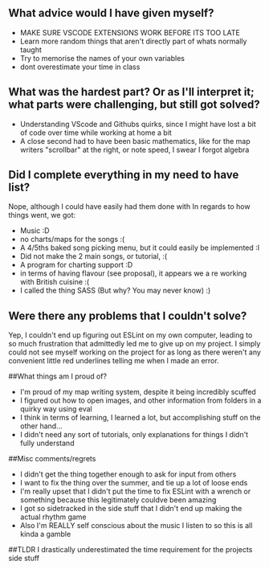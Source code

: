 ## What advice would I have given myself?
- MAKE SURE VSCODE EXTENSIONS WORK BEFORE ITS TOO LATE
- Learn more random things that aren't directly part of whats normally taught
- Try to memorise the names of your own variables
- dont overestimate your time in class

## What was the hardest part? Or as I'll interpret it; what parts were challenging, but still got solved?
- Understanding VScode and Githubs quirks, since I might have lost a bit of code over time while working at home a bit
- A close second had to have been basic mathematics, like for the map writers "scrollbar" at the right, or note speed, I swear I forgot algebra

## Did I complete everything in my need to have list?
Nope, although I could have easily had them done with
In regards to how things went, we got:
- Music :D
- no charts/maps for the songs :(
- A 4/5ths baked song picking menu, but it could easily be implemented :I
- Did not make the 2 main songs, or tutorial, :(
- A program for charting support :D
- in terms of having flavour (see proposal), it appears we a re working with British cuisine :(
- I called the thing SASS (But why? You may never know) :)

## Were there any problems that I couldn't solve?
Yep, I couldn't end up figuring out ESLint on my own computer, leading to so much frustration that admittedly led me to
give up on my project. I simply could not see myself working on the project for as long as there weren't any convenient 
little red underlines telling me when I made an error. 

##What things am I proud of?
- I'm proud of my map writing system, despite it being incredibly scuffed
- I figured out how to open images, and other information from folders in a quirky way using eval
- I think in terms of learning, I learned a lot, but accomplishing stuff on the other hand...
- I didn't need any sort of tutorials, only explanations for things I didn't fully understand

##Misc comments/regrets
- I didn't get the thing together enough to ask for input from others
- I want to fix the thing over the summer, and tie up a lot of loose ends
- I'm really upset that I didn't put the time to fix ESLint with a wrench or something because this legitimately couldve been amazing
- I got so sidetracked in the side stuff that I didn't end up making the actual rhythm game
- Also I'm REALLY self conscious about the music I listen to so this is all kinda a gamble

##TLDR
I drastically underestimated the time requirement for the projects side stuff